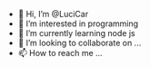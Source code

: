- 👋 Hi, I’m @LuciCar
- 👀 I’m interested in programming
- 🌱 I’m currently learning node js
- 💞️ I’m looking to collaborate on ...
- 📫 How to reach me ...

<!---
LuciCar/LuciCar is a ✨ special ✨ repository because its `README.md` (this file) appears on your GitHub profile.
You can click the Preview link to take a look at your changes.
--->
